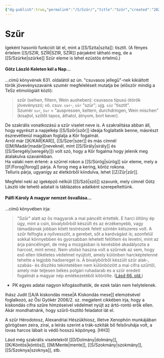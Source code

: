 ```yaml
---
{"dg-publish":true,"permalink":"/S/Szűr/","title":"Szűr","created":"2023-11-19T02:58","updated":"2024-02-02T02:43"}
---
```



# Szűr

Igeként hasonló funkciót lát el, mint a [[S/Szita\|szita]]: tisztít. (A fényes értelem [[S/SZIR, SZÍR\|SZIR, SZÍR]] párjaként látható meg, de a [[S/Szürke\|szürke]] Szür eleme is lehet ezüstös értelmű.)  

#### Götz László Keleten kél a Nap...  

...című könyvének 631. oldalától az ún. "csuvasos jellegű"-nek kikiáltott török jövevényszavaink szumér megfeleléseit mutatja be (először mindig a TeSz etimológiáit közli):
> szűr (seihen, filtern, Wein ausheben): csuvasos típusú ótörök jövevényszó; vö. csuv. `sər`-, `sör` "szür"; ujg. `süz` "tisztít".  
> Szumér `sur`, `šur` = "auspressen, keltern, durchdringen, Wein mischen" (kisajtol, szőlőt tapos, áthatol, átnyom, bort kever).  

De szakrális vonatkozású a szűr viselet neve is. A szakralitása abban áll, hogy egyrészt a napjelkép [[S/Szőr\|szőr]] ideája foglaltatik benne, másrészt észrevétlenül magában foglalja a Kör fogalmát.  
Arról már [[K/KAR\|KAR]], [[S/Szer\|szer]] és más címnél ([[M/Madár\|madár]]neveknél, mint [[S/Sirály\|sirály]] és [[S/Seregély\|seregély]]) volt szó, hogy a Kör fogalma hogy jelenik meg átalakulva szavainkban.  
Ha valaki nem értené: a szűrrel rokon a [[S/Sürög\|sürög]] sür eleme, mely a [[F/Forog\|forog]] párja. A forog meg a kering, kőröz rokona.  
Telluris párja, ugyanígy az életkörből kiindulva, lehet [[Z/Zűr\|zűr]].  

Megfelel neki az igeképző nélküli [[S/Sző\|sző]] szavunk, mely címnél Götz László ide tehető adatait is táblázatos adatként szerepeltettünk.  

#### Pálfi Károly A magyar nemzet ősvallása...  

...című könyvében írja:  
> "Szűr" alatt az ős magyarok a mai páncélt értették. Ε harci öltöny ép úgy, mint a csin, bivalybőrből készült és az érzékenyebb, vagy támadásnak jobban kitett testrészek felett szintén kétszeres volt. A szűr felfogta a nyílvesszőt, a gerebet, sőt a kardvágást is; azonfelül sokkal könnyebben és gyorsabban lehetett felöltem és levetni, mint az árja páncélinget, de még a mozgásban is kevésbbé akadályozta a harcost, mint emez. Nem utolsó haszna volt a szűrnek az sem, hogy eső ellen tökéletes védelmet nyújtott, amely különben harcképtelenné tehette a legjobb hadsereget is. A bivalybőrből készült szűr alak-, szabás- és díszítés tekintetében nem különbözött a mai cifra szűrtől, amely már teljesen békés polgári ruhadarab és a szűr eredeti fogalmát a magyar nép emlékezetéből kitörölte. ([Lásd 66. old.](zotero://open-pdf/library/items/QVETUTRJ?page=66&annotation=97KJAFX6))  
- PK egyes adatai nagyon kifogásolhatók, de ezek talán nem helytelenek.

Ihász Judit [[A/A kiskondás mese\|A Kiskondás mese]] elemzésével foglalkozó, az Ősi Gyökér 2006/2. sz. megjelent cikkében írja, hogy a kiskondás cifra szűre hímzéseivel védelmet nyújt az ártó-rontó erők ellen.  
Akár mondhatnánk, hogy szűrő-tisztító feladatot lát el.  

A szűr Hérodotosz, Alexandriai Hészükhiosz, illetve Xenophón munkájában görögösen zeira, zirai, a leírás szerint a trák-szkíták bő felsőruhája volt, a lovas harcos lábait is védő hosszú köpönyeg. \[HH3\]  

Lásd még szakrális viseletekről [[D/Dolmány\|dolmány]], [[K/Köntös\|köntös]], [[M/Mente\|mente]], [[S/Szokmány\|szokmány]], [[S/Szoknya\|szoknya]], stb.  
